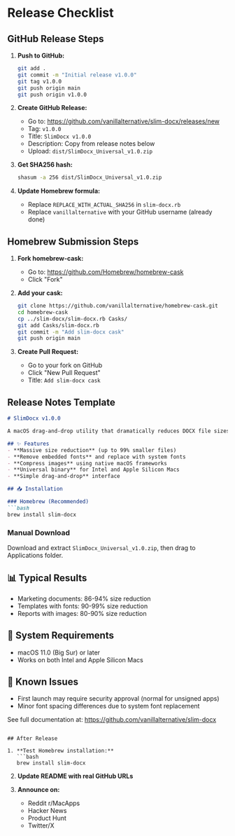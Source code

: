# Release Checklist

## GitHub Release Steps

1. **Push to GitHub:**
   ```bash
   git add .
   git commit -m "Initial release v1.0.0"
   git tag v1.0.0
   git push origin main
   git push origin v1.0.0
   ```

2. **Create GitHub Release:**
   - Go to: https://github.com/vanillalternative/slim-docx/releases/new
   - Tag: `v1.0.0`
   - Title: `SlimDocx v1.0.0`
   - Description: Copy from release notes below
   - Upload: `dist/SlimDocx_Universal_v1.0.zip`

3. **Get SHA256 hash:**
   ```bash
   shasum -a 256 dist/SlimDocx_Universal_v1.0.zip
   ```

4. **Update Homebrew formula:**
   - Replace `REPLACE_WITH_ACTUAL_SHA256` in `slim-docx.rb`
   - Replace `vanillalternative` with your GitHub username (already done)

## Homebrew Submission Steps

1. **Fork homebrew-cask:**
   - Go to: https://github.com/Homebrew/homebrew-cask
   - Click "Fork"

2. **Add your cask:**
   ```bash
   git clone https://github.com/vanillalternative/homebrew-cask.git
   cd homebrew-cask
   cp ../slim-docx/slim-docx.rb Casks/
   git add Casks/slim-docx.rb
   git commit -m "Add slim-docx cask"
   git push origin main
   ```

3. **Create Pull Request:**
   - Go to your fork on GitHub
   - Click "New Pull Request"
   - Title: `Add slim-docx cask`

## Release Notes Template

```markdown
# SlimDocx v1.0.0

A macOS drag-and-drop utility that dramatically reduces DOCX file sizes by removing embedded fonts and compressing images.

## ✨ Features
- **Massive size reduction** (up to 99% smaller files)
- **Remove embedded fonts** and replace with system fonts
- **Compress images** using native macOS frameworks
- **Universal binary** for Intel and Apple Silicon Macs
- **Simple drag-and-drop** interface

## 📥 Installation

### Homebrew (Recommended)
```bash
brew install slim-docx
```

### Manual Download
Download and extract `SlimDocx_Universal_v1.0.zip`, then drag to Applications folder.

## 📊 Typical Results
- Marketing documents: 86-94% size reduction
- Templates with fonts: 90-99% size reduction
- Reports with images: 80-90% size reduction

## 🔧 System Requirements
- macOS 11.0 (Big Sur) or later
- Works on both Intel and Apple Silicon Macs

## 🐛 Known Issues
- First launch may require security approval (normal for unsigned apps)
- Minor font spacing differences due to system font replacement

See full documentation at: https://github.com/vanillalternative/slim-docx
```

## After Release

1. **Test Homebrew installation:**
   ```bash
   brew install slim-docx
   ```

2. **Update README with real GitHub URLs**

3. **Announce on:**
   - Reddit r/MacApps
   - Hacker News
   - Product Hunt
   - Twitter/X